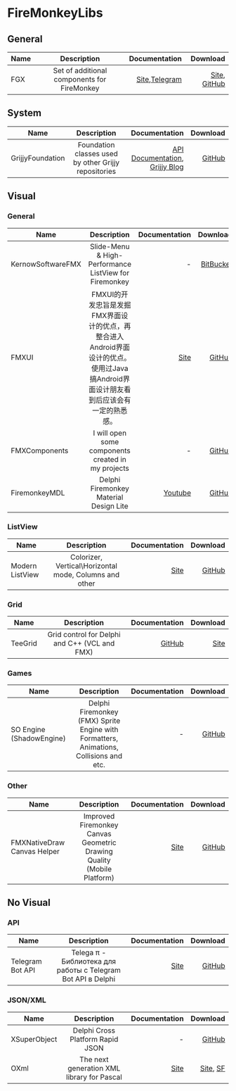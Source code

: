 # FireMonkeyLibs


## General

| Name          | Description   | Documentation | Download |
| ------------- |:-------------:| -----:|-----:|
| FGX      | Set of additional components for FireMonkey | [Site](http://fire-monkey.ru/forum/177-fgx/),[Telegram](https://telegram.me/fire_monkey) |[Site](http://fire-monkey.ru/forum/188-%D0%B2%D0%B5%D1%80%D1%81%D0%B8%D0%B8-download-versions/), [GitHub](https://github.com/ms301/FGX-FireMonkey)|


## System
| Name          | Description   | Documentation | Download |
| ------------- |:-------------:| -----:|-----:|
| GrijjyFoundation | Foundation classes used by other Grijjy repositories | [API Documentation](https://grijjy.github.io/GrijjyFoundation/), [Grijjy Blog](https://blog.grijjy.com/) | [GitHub](https://github.com/grijjy/GrijjyFoundation)|


## Visual
### General
| Name          | Description   | Documentation | Download |
| ------------- |:-------------:| -----:|-----:|
| KernowSoftwareFMX | Slide-Menu & High-Performance ListView for Firemonkey | - |[BitBucket](https://bitbucket.org/gmurt/kscomponents)|
| FMXUI | FMXUI的开发忠旨是发掘FMX界面设计的优点，再整合进入Android界面设计的优点。使用过Java搞Android界面设计朋友看到后应该会有一定的熟悉感。|    [Site](http://www.cnblogs.com/yangyxd) |[GitHub](https://github.com/yangyxd/FMXUI)|
| FMXComponents | I will open some components created in my projects | - |[GitHub](https://github.com/zhaoyipeng/FMXComponents)|
|FiremonkeyMDL|Delphi Firemonkey Material Design Lite| [Youtube](https://www.youtube.com/watch?v=jEWAghZYfPc&list=PLae_TRAJztAYhQ4dC7ggola44ycjrtXV1)|[GitHub](https://github.com/marvinbraga/FiremonkeyMDL)|

### ListView
| Name          | Description   | Documentation | Download |
| ------------- |:-------------:| -----:|-----:|
| Modern ListView | Colorizer, Vertical\Horizontal mode, Columns and other | [Site](http://blog.rzaripov.kz/) | [GitHub](https://github.com/rzaripov1990/ModernListView)
### Grid
| Name          | Description   | Documentation | Download |
| ------------- |:-------------:| -----:|-----:|
| TeeGrid | Grid control for Delphi and C++ (VCL and FMX) | [GitHub](https://github.com/Steema/TeeGrid) | [Site](http://www.steebi.com/files/code/beta/vcl_fmx/teegrid/index.htm) |  
### Games
| Name          | Description   | Documentation | Download |
| ------------- |:-------------:| -----:|-----:|
|SO Engine (ShadowEngine)|Delphi Firemonkey (FMX) Sprite Engine with Formatters, Animations, Collisions and etc.| - |[GitHub](https://github.com/dimsa/ShadowEngine)|

### Other
| Name          | Description   | Documentation | Download |
| ------------- |:-------------:| -----:|-----:|
|FMXNativeDraw Canvas Helper|Improved Firemonkey Canvas Geometric Drawing Quality (Mobile Platform)| [Site](http://www.cnblogs.com/onechen/p/6350096.html)| [GitHub](https://github.com/OneChen/FMXNativeDraw/)|
## No Visual
### API 
| Name          | Description   | Documentation | Download |
| ------------- |:-------------:| -----:|-----:|
|Telegram Bot API|Telega π - Библиотека для работы с Telegram Bot API в Delphi| [Site](https://t.me/telegaPiBotTest)| [GitHub](https://github.com/ms301/TelegAPI)|
### JSON/XML
| Name          | Description   | Documentation | Download |
| ------------- |:-------------:| -----:|-----:|
| XSuperObject | Delphi Cross Platform Rapid JSON | - | [GitHub](https://github.com/onryldz/x-superobject)|
| OXml | The next generation XML library for Pascal | [Site](http://www.kluug.net/oxml.php) | [Site](http://www.kluug.net/oxml.php#download), [SF](https://sourceforge.net/projects/oxml/files/)|
